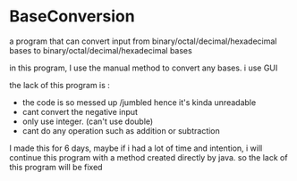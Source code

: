 # BaseConversion
a program that can convert input from binary/octal/decimal/hexadecimal bases to binary/octal/decimal/hexadecimal bases

in this program, I use the manual method to convert any bases. i use GUI

the lack of this program is :
- the code is so messed up /jumbled hence it's kinda unreadable
- cant convert the negative input
- only use integer. (can't use double)
- cant do any operation such as addition or subtraction

I made this for 6 days, maybe if i had a lot of time and intention, i will continue this program with a method created directly by java. so the lack of this program will be fixed
